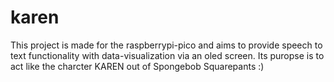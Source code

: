 # karen
This project is made for the raspberrypi-pico and aims to provide speech to text functionality with data-visualization via an oled screen. Its puropse is to act like the charcter KAREN out of Spongebob Squarepants :)
